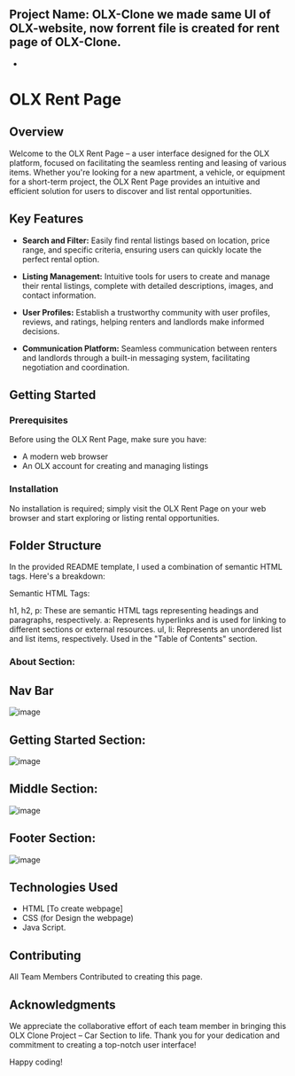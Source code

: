 Project Name: OLX-Clone
we made same UI of OLX-website, now forrent file is created for rent page of OLX-Clone.
-
-
# OLX Rent Page

## Overview

Welcome to the OLX Rent Page – a user interface designed for the OLX platform, focused on facilitating the seamless renting and leasing of various items. Whether you're looking for a new apartment, a vehicle, or equipment for a short-term project, the OLX Rent Page provides an intuitive and efficient solution for users to discover and list rental opportunities.

## Key Features

- **Search and Filter:** Easily find rental listings based on location, price range, and specific criteria, ensuring users can quickly locate the perfect rental option.
  
- **Listing Management:** Intuitive tools for users to create and manage their rental listings, complete with detailed descriptions, images, and contact information.

- **User Profiles:** Establish a trustworthy community with user profiles, reviews, and ratings, helping renters and landlords make informed decisions.

- **Communication Platform:** Seamless communication between renters and landlords through a built-in messaging system, facilitating negotiation and coordination.

## Getting Started

### Prerequisites

Before using the OLX Rent Page, make sure you have:

- A modern web browser
- An OLX account for creating and managing listings

### Installation

No installation is required; simply visit the OLX Rent Page on your web browser and start exploring or listing rental opportunities.


## Folder Structure


In the provided README template, I used a combination of semantic HTML tags. Here's a breakdown:

Semantic HTML Tags:

h1, h2, p: These are semantic HTML tags representing headings and paragraphs, respectively.
a: Represents hyperlinks and is used for linking to different sections or external resources.
ul, li: Represents an unordered list and list items, respectively. Used in the "Table of Contents" section.

### About Section:

## Nav Bar
  ![image](https://github.com/abhikainthla/OLX-Clone/assets/107294300/b6d9875b-d60f-46e1-97b0-27532b51a183)


## Getting Started Section:
  ![image](https://github.com/abhikainthla/OLX-Clone/assets/107294300/794e5d09-f32a-4471-a9eb-b0ad8eecbee8)


## Middle Section:
   ![image](https://github.com/abhikainthla/OLX-Clone/assets/107294300/a8427a24-753d-4e20-a56e-274bba21ed26)


## Footer Section:
   ![image](https://github.com/abhikainthla/OLX-Clone/assets/107294300/979adb7a-0f56-4126-913a-b4ccd1624945)



## Technologies Used

- HTML [To create webpage]
- CSS (for Design the webpage)
- Java Script.

## Contributing

All Team Members Contributed to creating this page.

## Acknowledgments
We appreciate the collaborative effort of each team member in bringing this OLX Clone Project – Car Section to life. Thank you for your dedication and commitment to creating a top-notch user interface!

Happy coding!


